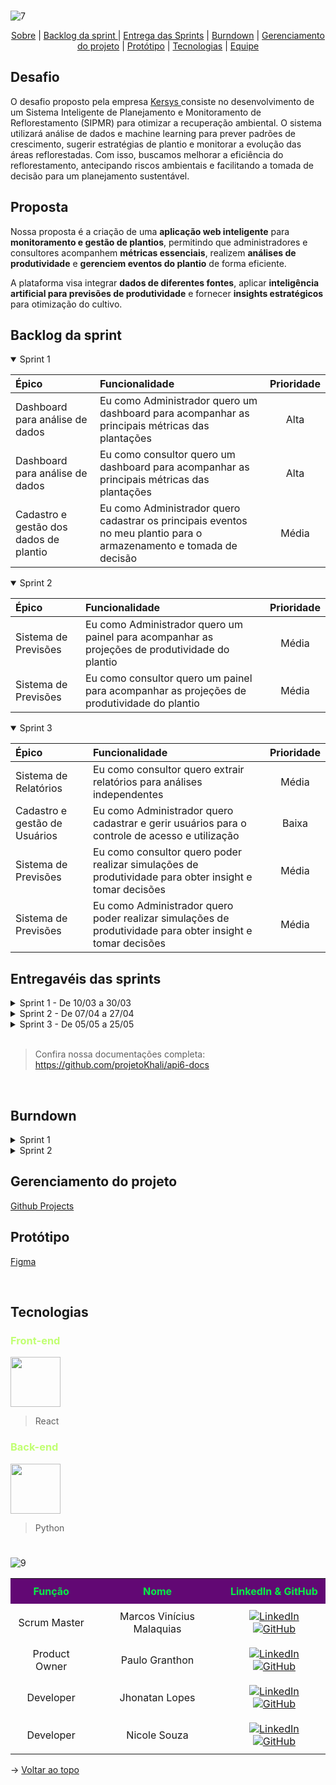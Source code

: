 <br id="topo">

![7](https://github.com/user-attachments/assets/d0217c10-db11-470b-a029-f8b664cf4cd2)



<p align="center">
    <a href="#sobre">Sobre</a> |
    <a href="#backlogsprint">Backlog da sprint </a> |
    <a href="#entrega">Entrega das Sprints</a>  |
    <a href="#burndown">Burndown</a>  |
    <a href="#gerenciamento">Gerenciamento do projeto</a>  |
    <a href="#prototipo">Protótipo</a>     |
    <a href="#tecnologias">Tecnologias</a>  |
    <a href="#equipe">Equipe</a>        
</p>

<span id="sobre">

## Desafio

O desafio proposto pela empresa <a href="https://www.kersys.com.br/"> Kersys </a> consiste no desenvolvimento de um Sistema Inteligente de Planejamento e Monitoramento de Reflorestamento (SIPMR) para otimizar a recuperação ambiental. O sistema utilizará análise de dados e machine learning para prever padrões de crescimento, sugerir estratégias de plantio e monitorar a evolução das áreas reflorestadas. Com isso, buscamos melhorar a eficiência do reflorestamento, antecipando riscos ambientais e facilitando a tomada de decisão para um planejamento sustentável.

## Proposta

Nossa proposta é a criação de uma **aplicação web inteligente** para **monitoramento e gestão de plantios**, permitindo que administradores e consultores acompanhem **métricas essenciais**, realizem **análises de produtividade** e **gerenciem eventos do plantio** de forma eficiente.  

A plataforma visa integrar **dados de diferentes fontes**, aplicar **inteligência artificial para previsões de produtividade** e fornecer **insights estratégicos** para otimização do cultivo.


</details>

<span id="backlogsprint">
    
## Backlog da sprint

<details open>
<summary>Sprint 1 </summary>


| **Épico** | **Funcionalidade** | **Prioridade** |
| :-------- | :-------- | :-----------: |
| Dashboard para análise de dados | Eu como Administrador quero um dashboard para acompanhar as principais métricas das plantações | Alta       |
| Dashboard para análise de dados | Eu como consultor quero um dashboard para acompanhar as principais métricas das plantações | Alta       |
| Cadastro e gestão dos dados de plantio | Eu como Administrador quero cadastrar os principais eventos no meu plantio para o armazenamento e tomada de decisão | Média      |
</details>

<details open>
<summary>Sprint 2 </summary>


| **Épico** | **Funcionalidade** | **Prioridade** |
| :-------- | :-------- | :-----------: |
| Sistema de Previsões  | Eu como Administrador quero um painel para acompanhar as projeções de produtividade do plantio | Média  |
| Sistema de Previsões  | Eu como consultor quero um painel para acompanhar as projeções de produtividade do plantio | Média  |
</details>

<details open>
<summary>Sprint 3 </summary>


| **Épico** | **Funcionalidade** | **Prioridade** |
| :-------- | :-------- | :-----------: |
| Sistema de Relatórios  | Eu como consultor quero extrair relatórios para análises independentes | Média  |
| Cadastro e gestão de Usuários  | Eu como Administrador quero cadastrar e gerir usuários para o controle de acesso e utilização | Baixa  |
| Sistema de Previsões  | Eu como consultor quero poder realizar simulações de produtividade para obter insight e tomar decisões | Média  |
| Sistema de Previsões  | Eu como Administrador quero poder realizar simulações de produtividade para obter insight e tomar decisões | Média  |
</details>


<span id="entrega">

## Entregavéis das sprints

<details>

<summary>Sprint 1 - De 10/03 a 30/03 </summary>
</br>
Nesta sprint, serão entregues as seguintes funcionalidades:

## 📊 Dashboard de Métricas  
Desenvolvimento de um painel para acompanhamento das principais métricas do plantio, incluindo:  
- **Número total de espécies cadastradas**  
- **Número total de lotes cadastrados**  
- **Número total de plantios registrados**  
- **Quantidade produzida ao longo do tempo**, conforme a unidade de medida cadastrada  
- **Proporção de eficiência no plantio**, analisada por espécie e lote  
- **Distribuição do uso de insumos**, incluindo:  
  - Tipos de **irrigação** utilizados  
  - Tipos de **adubo** aplicados  
  - Tipos de **pragas** identificadas  

## 📅 Gestão de Eventos  
Implementação de uma interface para gerenciamento dos eventos do plantio, permitindo:  
- **Cadastro de novos eventos**, com todas as informações necessárias  
- **Atualização de eventos existentes**  
- **Visualização dos eventos cadastrados**, com dados detalhados de cada ação registrada  

Esses entregáveis garantirão que os usuários tenham uma visão detalhada dos dados e possam gerenciar o plantio com mais eficiência. 

</details>

<details>

<summary>Sprint 2 - De 07/04 a 27/04 </summary>
</br>
Nesta sprint, serão entregues as seguintes funcionalidades:

## 📊 Dashboard de Projeções

- Atualização do dashboard atual com foco em previsões futuras de produtividade.
- Inclusão de visualizações baseadas em dados históricos e tendências para o próximo ano.

## 📅 Simulador de Cenários de Produtividade  

- Entrega de um novo recurso de simulação para análise de produtividade.
- Inteligência artificial aplicada à geração de insights com base em diferentes cenários inseridos pelo usuário.

## 📈 Rotina de Backup e Persistência Segura

- Implementação de uma rotina de backup controlado.
- Garantia de que registros excluídos não serão restaurados indevidamente.

</details>

<details>

<summary>Sprint 3 - De 05/05 a 25/05 </summary>
</br>
Nesta sprint, serão entregues as seguintes funcionalidades:

## Sistema de Relatórios
- Possibilitar a extração de relatórios
- Implementar filtros na extração de relatório

## Cadastro e gestão de Usuários  
- Sistema de cadastro de usuário
- Possibilitar atualização dos dados de usuário

## Sistema de Previsões
- Impelemntação de IA para previsão de produtividade

</details>

<br>

>Confira nossa documentações completa: https://github.com/projetoKhali/api6-docs
<br>

<span id="burndown">

## Burndown

<details>
<summary> Sprint 1 </summary>
    
![image](https://github.com/user-attachments/assets/0cf137d2-777b-4af9-9a00-024c44f1e0f4)


</details>

<details>
<summary> Sprint 2 </summary>
  
![image](https://github.com/user-attachments/assets/9498770a-c0d5-4b19-9e11-ce403e710f97)

</details>

<span id="gerenciamento">

## Gerenciamento do projeto 

<a href="">Github Projects</a>


<span id="prototipo">

## Protótipo

<a href="https://www.figma.com/design/lZyPEM5hYIvt6F9vHXaxQG/API6?node-id=0-1&t=y3en5PjcW4iHrHrm-1">Figma</a>

<span id="tecnologias">

</br>

## Tecnologias

<h3 style="color: #C1FF72  "> Front-end </h3>

<img height= 80 src="https://cdn.jsdelivr.net/gh/devicons/devicon@latest/icons/react/react-original.svg" />

> React
          
<h3 style="color: #C1FF72  "> Back-end </h3>


<img width= 80 src="https://cdn.jsdelivr.net/gh/devicons/devicon@latest/icons/python/python-original.svg" />
          

> Python         
          

#


<span id="equipe">


![9](https://github.com/user-attachments/assets/4fd8cb6f-2049-42fc-8104-284531c9bcf0)



<table style="width:100%; border-collapse: collapse;">
    <tr style="background-color: #620874; color: #06EF47;">
        <th style="text-align: center; text-align: center; padding: 10px;">Função</th>
        <th style="text-align: center; text-align: center; padding: 10px;">Nome</th>
        <th style="text-align: center; text-align: center; padding: 10px;">LinkedIn & GitHub</th>
    </tr>
   <tr>
        <td style="text-align: center; padding: 10px;">Scrum Master</td>
        <td style="text-align: center; text-align: center; padding: 10px;">Marcos Vinícius Malaquias</td>
        <td style="text-align: center; text-align: center; padding: 10px;">
            <a href="https://www.linkedin.com/in/marcos-malaquias/"><img src="https://img.shields.io/badge/-Linkedin-blue?style=flat-square&logo=Linkedin&logoColor=white" alt="LinkedIn"></a>
            <a href="https://github.com/Incivius"><img src="https://img.shields.io/badge/-GitHub-111217?style=flat-square&logo=github&logoColor=white" alt="GitHub"></a>
        </td>
    </tr>
    <tr>
        <td style="text-align: center; text-align: center; padding: 10px;">Product Owner</td>
        <td style="text-align: center; text-align: center; padding: 10px;">Paulo Granthon</td>
        <td style="text-align: center; text-align: center; padding: 10px;">
            <a href="https://www.linkedin.com/in/paulo-granthon/"><img src="https://img.shields.io/badge/-Linkedin-blue?style=flat-square&logo=Linkedin&logoColor=white" alt="LinkedIn"></a>
            <a href="https://github.com/paulo-granthon"><img src="https://img.shields.io/badge/-GitHub-111217?style=flat-square&logo=github&logoColor=white" alt="GitHub"></a>
        </td>
    </tr>
    <tr>
        <td style="text-align: center; text-align: center; padding: 10px;">Developer</td>
        <td style="text-align: center; text-align: center; padding: 10px;">Jhonatan Lopes</td>
        <td style="text-align: center; text-align: center; padding: 10px;">
            <a href="https://www.linkedin.com/in/jhonatan-o-lopes/"><img src="https://img.shields.io/badge/-Linkedin-blue?style=flat-square&logo=Linkedin&logoColor=white" alt="LinkedIn"></a>
            <a href="https://github.com/JhonatanLop"><img src="https://img.shields.io/badge/-GitHub-111217?style=flat-square&logo=github&logoColor=white" alt="GitHub"></a>
        </td>
    </tr>
    <tr>
        <td style="text-align: center; text-align: center; padding: 10px;">Developer</td>
        <td style="text-align: center; padding: 10px;">Nicole Souza</td>
        <td style="text-align: center; padding: 10px;">
            <a href="https://www.linkedin.com/in/nicolem-souza/"><img src="https://img.shields.io/badge/-Linkedin-blue?style=flat-square&logo=Linkedin&logoColor=white" alt="LinkedIn"></a>
            <a href="https://github.com/NicSouza"><img src="https://img.shields.io/badge/-GitHub-111217?style=flat-square&logo=github&logoColor=white" alt="GitHub"></a>
        </td>
    </tr>
</table>



→ [Voltar ao topo](#topo)
